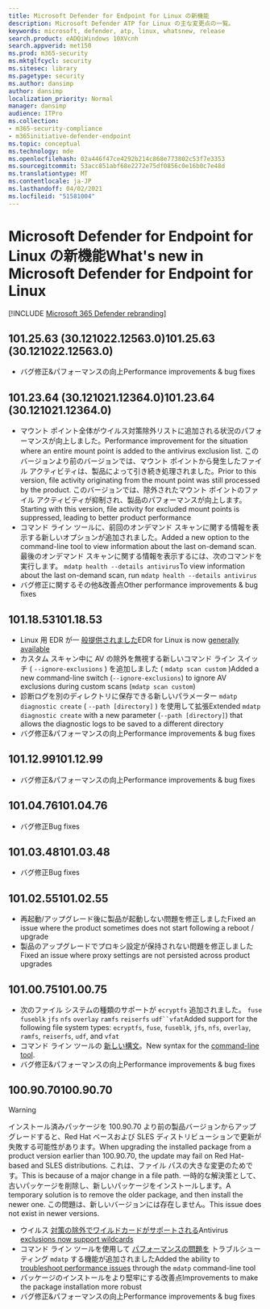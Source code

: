 ```yaml
---
title: Microsoft Defender for Endpoint for Linux の新機能
description: Microsoft Defender ATP for Linux の主な変更点の一覧。
keywords: microsoft, defender, atp, linux, whatsnew, release
search.product: eADQiWindows 10XVcnh
search.appverid: met150
ms.prod: m365-security
ms.mktglfcycl: security
ms.sitesec: library
ms.pagetype: security
ms.author: dansimp
author: dansimp
localization_priority: Normal
manager: dansimp
audience: ITPro
ms.collection:
- m365-security-compliance
- m365initiative-defender-endpoint
ms.topic: conceptual
ms.technology: mde
ms.openlocfilehash: 02a446f47ce4292b214c868e773802c53f7e3353
ms.sourcegitcommit: 53acc851abf68e2272e75df0856c0e16b0c7e48d
ms.translationtype: MT
ms.contentlocale: ja-JP
ms.lasthandoff: 04/02/2021
ms.locfileid: "51581004"
---
```

# <a name="whats-new-in-microsoft-defender-for-endpoint-for-linux"></a><span data-ttu-id="3ebb0-104">Microsoft Defender for Endpoint for Linux の新機能</span><span class="sxs-lookup"><span data-stu-id="3ebb0-104">What's new in Microsoft Defender for Endpoint for Linux</span></span>

[!INCLUDE [Microsoft 365 Defender rebranding](../../includes/microsoft-defender.md)]

## <a name="1012563-30121022125630"></a><span data-ttu-id="3ebb0-105">101.25.63 (30.121022.12563.0)</span><span class="sxs-lookup"><span data-stu-id="3ebb0-105">101.25.63 (30.121022.12563.0)</span></span>

- <span data-ttu-id="3ebb0-106">バグ修正&パフォーマンスの向上</span><span class="sxs-lookup"><span data-stu-id="3ebb0-106">Performance improvements & bug fixes</span></span>

## <a name="1012364-30121021123640"></a><span data-ttu-id="3ebb0-107">101.23.64 (30.121021.12364.0)</span><span class="sxs-lookup"><span data-stu-id="3ebb0-107">101.23.64 (30.121021.12364.0)</span></span>

- <span data-ttu-id="3ebb0-108">マウント ポイント全体がウイルス対策除外リストに追加される状況のパフォーマンスが向上しました。</span><span class="sxs-lookup"><span data-stu-id="3ebb0-108">Performance improvement for the situation where an entire mount point is added to the antivirus exclusion list.</span></span> <span data-ttu-id="3ebb0-109">このバージョンより前のバージョンでは、マウント ポイントから発生したファイル アクティビティは、製品によって引き続き処理されました。</span><span class="sxs-lookup"><span data-stu-id="3ebb0-109">Prior to this version, file activity originating from the mount point was still processed by the product.</span></span> <span data-ttu-id="3ebb0-110">このバージョンでは、除外されたマウント ポイントのファイル アクティビティが抑制され、製品のパフォーマンスが向上します。</span><span class="sxs-lookup"><span data-stu-id="3ebb0-110">Starting with this version, file activity for excluded mount points is suppressed, leading to better product performance</span></span>
- <span data-ttu-id="3ebb0-111">コマンド ライン ツールに、前回のオンデマンド スキャンに関する情報を表示する新しいオプションが追加されました。</span><span class="sxs-lookup"><span data-stu-id="3ebb0-111">Added a new option to the command-line tool to view information about the last on-demand scan.</span></span> <span data-ttu-id="3ebb0-112">最後のオンデマンド スキャンに関する情報を表示するには、次のコマンドを実行します。 `mdatp health --details antivirus`</span><span class="sxs-lookup"><span data-stu-id="3ebb0-112">To view information about the last on-demand scan, run `mdatp health --details antivirus`</span></span>
- <span data-ttu-id="3ebb0-113">バグ修正に関するその他&改善点</span><span class="sxs-lookup"><span data-stu-id="3ebb0-113">Other performance improvements & bug fixes</span></span>

## <a name="1011853"></a><span data-ttu-id="3ebb0-114">101.18.53</span><span class="sxs-lookup"><span data-stu-id="3ebb0-114">101.18.53</span></span>

- <span data-ttu-id="3ebb0-115">Linux 用 EDR が一 [般提供されました](https://techcommunity.microsoft.com/t5/microsoft-defender-for-endpoint/edr-for-linux-is-now-is-generally-available/ba-p/2048539)</span><span class="sxs-lookup"><span data-stu-id="3ebb0-115">EDR for Linux is now [generally available](https://techcommunity.microsoft.com/t5/microsoft-defender-for-endpoint/edr-for-linux-is-now-is-generally-available/ba-p/2048539)</span></span>
- <span data-ttu-id="3ebb0-116">カスタム スキャン中に AV の除外を無視する新しいコマンド ライン スイッチ ( `--ignore-exclusions` ) を追加しました ( `mdatp scan custom` )</span><span class="sxs-lookup"><span data-stu-id="3ebb0-116">Added a new command-line switch (`--ignore-exclusions`) to ignore AV exclusions during custom scans (`mdatp scan custom`)</span></span>
- <span data-ttu-id="3ebb0-117">診断ログを別のディレクトリに保存できる新しいパラメーター `mdatp diagnostic create` ( `--path [directory]` ) を使用して拡張</span><span class="sxs-lookup"><span data-stu-id="3ebb0-117">Extended `mdatp diagnostic create` with a new parameter (`--path [directory]`) that allows the diagnostic logs to be saved to a different directory</span></span>
- <span data-ttu-id="3ebb0-118">バグ修正&パフォーマンスの向上</span><span class="sxs-lookup"><span data-stu-id="3ebb0-118">Performance improvements & bug fixes</span></span>

## <a name="1011299"></a><span data-ttu-id="3ebb0-119">101.12.99</span><span class="sxs-lookup"><span data-stu-id="3ebb0-119">101.12.99</span></span>

- <span data-ttu-id="3ebb0-120">バグ修正&パフォーマンスの向上</span><span class="sxs-lookup"><span data-stu-id="3ebb0-120">Performance improvements & bug fixes</span></span>

## <a name="1010476"></a><span data-ttu-id="3ebb0-121">101.04.76</span><span class="sxs-lookup"><span data-stu-id="3ebb0-121">101.04.76</span></span>

- <span data-ttu-id="3ebb0-122">バグ修正</span><span class="sxs-lookup"><span data-stu-id="3ebb0-122">Bug fixes</span></span>

## <a name="1010348"></a><span data-ttu-id="3ebb0-123">101.03.48</span><span class="sxs-lookup"><span data-stu-id="3ebb0-123">101.03.48</span></span>

- <span data-ttu-id="3ebb0-124">バグ修正</span><span class="sxs-lookup"><span data-stu-id="3ebb0-124">Bug fixes</span></span>

## <a name="1010255"></a><span data-ttu-id="3ebb0-125">101.02.55</span><span class="sxs-lookup"><span data-stu-id="3ebb0-125">101.02.55</span></span>

- <span data-ttu-id="3ebb0-126">再起動/アップグレード後に製品が起動しない問題を修正しました</span><span class="sxs-lookup"><span data-stu-id="3ebb0-126">Fixed an issue where the product sometimes does not start following a reboot / upgrade</span></span>
- <span data-ttu-id="3ebb0-127">製品のアップグレードでプロキシ設定が保持されない問題を修正しました</span><span class="sxs-lookup"><span data-stu-id="3ebb0-127">Fixed an issue where proxy settings are not persisted across product upgrades</span></span>

## <a name="1010075"></a><span data-ttu-id="3ebb0-128">101.00.75</span><span class="sxs-lookup"><span data-stu-id="3ebb0-128">101.00.75</span></span>

- <span data-ttu-id="3ebb0-129">次のファイル システムの種類のサポートが `ecryptfs` 追加されました。 `fuse` `fuseblk` `jfs` `nfs` `overlay` `ramfs` `reiserfs` `udf``vfat`</span><span class="sxs-lookup"><span data-stu-id="3ebb0-129">Added support for the following file system types: `ecryptfs`, `fuse`, `fuseblk`, `jfs`, `nfs`, `overlay`, `ramfs`, `reiserfs`, `udf`, and `vfat`</span></span>
- <span data-ttu-id="3ebb0-130">コマンド ライン ツールの [新しい構文](linux-resources.md#configure-from-the-command-line)。</span><span class="sxs-lookup"><span data-stu-id="3ebb0-130">New syntax for the [command-line tool](linux-resources.md#configure-from-the-command-line).</span></span>
- <span data-ttu-id="3ebb0-131">バグ修正&パフォーマンスの向上</span><span class="sxs-lookup"><span data-stu-id="3ebb0-131">Performance improvements & bug fixes</span></span>

## <a name="1009070"></a><span data-ttu-id="3ebb0-132">100.90.70</span><span class="sxs-lookup"><span data-stu-id="3ebb0-132">100.90.70</span></span>

> [!WARNING]
> <span data-ttu-id="3ebb0-133">インストール済みパッケージを 100.90.70 より前の製品バージョンからアップグレードすると、Red Hat ベースおよび SLES ディストリビューションで更新が失敗する可能性があります。</span><span class="sxs-lookup"><span data-stu-id="3ebb0-133">When upgrading the installed package from a product version earlier than 100.90.70, the update may fail on Red Hat-based and SLES distributions.</span></span> <span data-ttu-id="3ebb0-134">これは、ファイル パスの大きな変更のためです。</span><span class="sxs-lookup"><span data-stu-id="3ebb0-134">This is because of a major change in a file path.</span></span> <span data-ttu-id="3ebb0-135">一時的な解決策として、古いパッケージを削除し、新しいパッケージをインストールします。</span><span class="sxs-lookup"><span data-stu-id="3ebb0-135">A temporary solution is to remove the older package, and then install the newer one.</span></span> <span data-ttu-id="3ebb0-136">この問題は、新しいバージョンには存在しません。</span><span class="sxs-lookup"><span data-stu-id="3ebb0-136">This issue does not exist in newer versions.</span></span>

- <span data-ttu-id="3ebb0-137">ウイルス [対策の除外でワイルドカードがサポートされる](linux-exclusions.md#supported-exclusion-types)</span><span class="sxs-lookup"><span data-stu-id="3ebb0-137">Antivirus [exclusions now support wildcards](linux-exclusions.md#supported-exclusion-types)</span></span>
- <span data-ttu-id="3ebb0-138">コマンド ライン ツールを使用して [パフォーマンスの問題を](linux-support-perf.md) トラブルシューティング `mdatp` する機能が追加されました</span><span class="sxs-lookup"><span data-stu-id="3ebb0-138">Added the ability to [troubleshoot performance issues](linux-support-perf.md) through the `mdatp` command-line tool</span></span>
- <span data-ttu-id="3ebb0-139">パッケージのインストールをより堅牢にする改善点</span><span class="sxs-lookup"><span data-stu-id="3ebb0-139">Improvements to make the package installation more robust</span></span>
- <span data-ttu-id="3ebb0-140">バグ修正&パフォーマンスの向上</span><span class="sxs-lookup"><span data-stu-id="3ebb0-140">Performance improvements & bug fixes</span></span>
